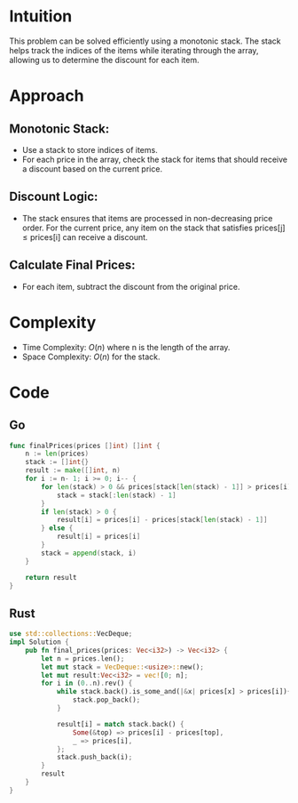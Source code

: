 # Intuition

This problem can be solved efficiently using a monotonic stack. The stack helps track the indices of the items while iterating through the array, allowing us to determine the discount for each item.

# Approach

## Monotonic Stack:

- Use a stack to store indices of items.
- For each price in the array, check the stack for items that should receive a discount based on the current price.

## Discount Logic:

- The stack ensures that items are processed in non-decreasing price order. For the current price, any item on the stack that satisfies $\text{prices[j]} \leq \text{prices[i]}$ can receive a discount.

## Calculate Final Prices:

- For each item, subtract the discount from the original price.

# Complexity

- Time Complexity: $O(n)$ where n is the length of the array.
- Space Complexity: $O(n)$ for the stack.

# Code

## Go

```go []
func finalPrices(prices []int) []int {
    n := len(prices)
    stack := []int{}
    result := make([]int, n)
    for i := n- 1; i >= 0; i-- {
        for len(stack) > 0 && prices[stack[len(stack) - 1]] > prices[i]  {
            stack = stack[:len(stack) - 1]
        }
        if len(stack) > 0 {
            result[i] = prices[i] - prices[stack[len(stack) - 1]]
        } else {
            result[i] = prices[i]
        }
        stack = append(stack, i)
    }

    return result
}
```

## Rust

```rust []
use std::collections::VecDeque;
impl Solution {
    pub fn final_prices(prices: Vec<i32>) -> Vec<i32> {
        let n = prices.len();
        let mut stack = VecDeque::<usize>::new();
        let mut result:Vec<i32> = vec![0; n];
        for i in (0..n).rev() {
            while stack.back().is_some_and(|&x| prices[x] > prices[i]){
                stack.pop_back();
            }

            result[i] = match stack.back() {
                Some(&top) => prices[i] - prices[top],
                _ => prices[i],
            };
            stack.push_back(i);
        }
        result
    }
}

```
